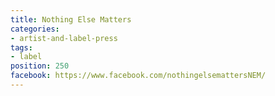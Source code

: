 ```yaml
---
title: Nothing Else Matters
categories:
- artist-and-label-press
tags:
- label
position: 250
facebook: https://www.facebook.com/nothingelsemattersNEM/
---
```



